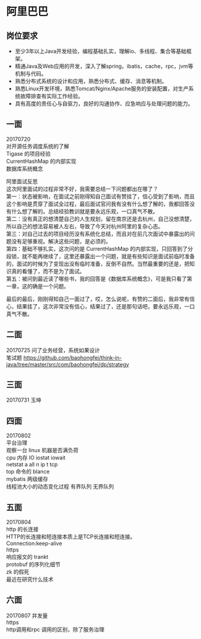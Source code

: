 

# 阿里巴巴

## 岗位要求
* 至少3年以上Java开发经验，编程基础扎实，理解io、多线程、集合等基础框架。
* 精通Java及Web应用的开发，深入了解spring，ibatis，cache，rpc，jvm等机制与代码。
* 熟悉分布式系统的设计和应用，熟悉分布式、缓存、消息等机制。
* 熟悉Linux开发环境，熟悉Tomcat/Nginx/Apache服务的安装配置，对生产系统故障排查有实际工作经验。
* 具有高度的责任心与自驱力，良好的沟通协作、应急响应与处理问题的能力。

## 一面
20170720  
对开源任务调度系统的了解  
Tigase 的项目经验  
CurrentHashMap 的内部实现  
数据库系统概念  

阿里面试反思  
这次阿里面试的过程非常不好，我需要总结一下问题都出在哪了？  
第一：状态被影响，在面试之前刚得知自己面试有赞挂了，信心受到了影响，而且这个影响是贯穿了面试全过程，最后面试官问我有没有什么想了解的，我都回答没有什么想了解的。总结经验教训就是要永远乐观，一口真气不散。  
第二：没有真正的想清楚自己的人生规划，留在南京还是去杭州，自己没想清楚，所以自己的想法容易被人左右，导致了今天对杭州阿里的复杂心态。  
第三：对自己过去的项目经历没有系统化总结，而且对在前几次面试中暴露出的问题没有足够重视。解决这些问题，是必须的。  
第四：基础不够扎实，这次问的是 CurrentHashMap 的内部实现，只回答到了分段锁，就不能再继续了，这里还暴露出一个问题，就是有些知识是面试前临时准备的，面试的时候为了变现出没有临时准备，反倒不自然。当然最重要的还是，把知识真的看懂了，而不是为了面试。  
第五：被问到最近读了哪些书，我的回答是《数据库系统概念》，可是我只看了第一章，这的确是一个问题。  

最后的最后，刚刚得知自己一面过了，哎，怎么说呢，有赞的二面后，我非常有信心，结果挂了，这次非常没有信心，结果过了，还是那句话吧，要永远乐观，一口真气不散。

## 二面
20170725
问了业务经营，系统如果设计  
笔试题  https://github.com/baohongfei/think-in-java/tree/master/src/com/baohongfei/dp/strategy  


## 三面
20170731
玉坤  

## 四面
20170802  
平台治理  
观察一台 linux 机器是否满负荷  
cpu 内存 IO iostat iowait  
netstat a all n ip t tcp  
top 命令的 blance  
mybatis 两级缓存  
线程池大小的动态变化过程 有界队列  无界队列  

## 五面
20170804  
http 的长连接  
HTTP的长连接和短连接本质上是TCP长连接和短连接。  
Connection:keep-alive  
https  
响应报文的 trankt  
protobuf 的序列化细节  
zk 的假死  
最近在研究什么技术  

## 六面
20170807
并发量  
https  
http调用和rpc 调用的区别，除了服务治理  
 
